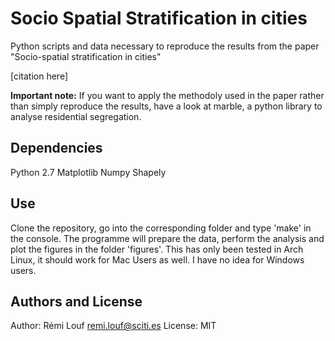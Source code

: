 # Socio Spatial Stratification in cities

Python scripts and data necessary to reproduce the results from the paper "Socio-spatial stratification in cities"

[citation here]

**Important note:** If you want to apply the methodoly used in the paper rather than simply reproduce the results, have a look at marble, a python library to analyse residential segregation.

## Dependencies

Python 2.7
Matplotlib
Numpy
Shapely

## Use

Clone the repository, go into the corresponding folder and type 'make' in the console. The programme will prepare the data, perform the analysis and plot the figures in the folder 'figures'.
This has only been tested in Arch Linux, it should work for Mac Users as well. I have no idea for Windows users.

## Authors and License

Author: Rémi Louf <remi.louf@sciti.es>
License: MIT
